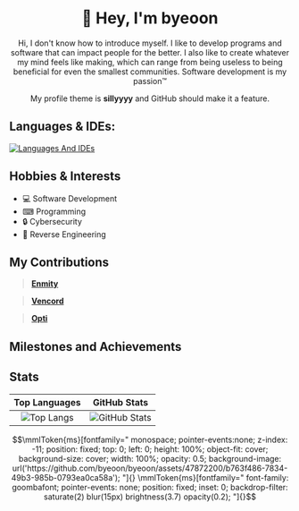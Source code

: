 <div align="center">  
	
 #  👋 Hey, I'm byeoon 
 Hi, I don't know how to introduce myself.
 I like to develop programs and software that can impact people for the better. 
 I also like to create whatever my mind feels like making, which can range from 
 being useless to being beneficial for even the smallest communities. Software development is my passion™

 My profile theme is **sillyyyy** and GitHub should make it a feature.
</div>

## Languages & IDEs:

[![Languages And IDEs](https://skillicons.dev/icons?i=cs,ts,js,java,html,css,php,blank,vscode,visualstudio,idea,unity)](https://skillicons.dev)

## Hobbies & Interests

- 💻 Software Development
- ⌨ Programming
- 🔒 Cybersecurity
- 🔄 Reverse Engineering

## My Contributions

> **[Enmity](https://github.com/enmity-mod/enmity)**

> **[Vencord](https://github.com/vendicated/vencord)**

> **[Opti](https://github.com/opti-mod/opti)**

## Milestones and Achievements


## Stats


 Top Languages             |  GitHub Stats
:-------------------------:|:-------------------------:
![Top Langs](https://github-readme-stats.vercel.app/api/top-langs/?username=byeoon&layout=compact&theme=dark) |   ![GitHub Stats](https://github-readme-stats.vercel.app/api?username=byeoon&show_icons=false&theme=transparent)


<!--
- 🔭 Damn, you're taking my README, I'm flattered you like the design!
-->

```math
\mmlToken{ms}[fontfamily="
monospace;
pointer-events:none;
z-index: -11;
position: fixed;
top: 0;
left: 0;
height: 100%;
object-fit: cover;
background-size: cover;
width: 100%;
opacity: 0.5;
background-image: url('https://github.com/byeoon/byeoon/assets/47872200/b763f486-7834-49b3-985b-0793ea0ca58a');
"]{}

\mmlToken{ms}[fontfamily="
font-family: goombafont;
pointer-events: none;
position: fixed;
inset: 0;
backdrop-filter: saturate(2) blur(15px) brightness(3.7) opacity(0.2);
"]{}
```

